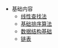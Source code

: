 - 基础内容
  - [线性查找法](/Algorithm/linearSearch.md)
  - [基础排序算法](/Algorithm/basicSort.md)
  - [数据结构基础](/Algorithm/basicDataStruct.md)
  - [链表](/Algorithm/linkedList.md)